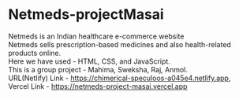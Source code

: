 # Netmeds-projectMasai
Netmeds is an Indian healthcare e-commerce website	   
Netmeds sells prescription-based medicines and also health-related products online.	    
Here we have used - HTML, CSS, and JavaScript.	   
This is a group project - Mahima, Sweksha, Raj, Anmol.     
URL(Netlify) Link - https://chimerical-speculoos-a045e4.netlify.app,        
Vercel Link - https://netmeds-project-masai.vercel.app
